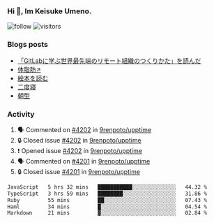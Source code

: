 ### Hi 👋, Im Keisuke Umeno.

<!--
**9renpoto/9renpoto** is a ✨ _special_ ✨ repository because its `README.md` (this file) appears on your GitHub profile.

Here are some ideas to get you started:

- 🔭 I’m currently working on ...
- 🌱 I’m currently learning ...
- 👯 I’m looking to collaborate on ...
- 🤔 I’m looking for help with ...
- 💬 Ask me about ...
- 📫 How to reach me: ...
- 😄 Pronouns: ...
- ⚡ Fun fact: ...
-->

![follow](https://img.shields.io/github/followers/9renpoto?label=Follow&style=social)
![visitors](https://komarev.com/ghpvc/?username=9renpoto&label=Profile%20views&color=0e75b6&style=flat)

### Blogs posts

<!-- BLOG-POST-LIST:START -->
- [「GitLabに学ぶ世界最先端のリモート組織のつくりかた」を読んだ](https://9renpoto.win/entry/2024/09/10/remote_organization)
- [体脂肪↗](https://9renpoto.win/entry/2024/08/12/gaining_fat)
- [絵本を読む](https://9renpoto.win/entry/2024/07/26/picture_book)
- [二度寝](https://9renpoto.win/entry/2024/07/18/going_back_to_sleep)
- [朝型](https://9renpoto.win/entry/2024/05/29/im-an-early)
<!-- BLOG-POST-LIST:END -->

### Activity

<!--START_SECTION:activity-->
1. 🗣 Commented on [#4202](https://github.com/9renpoto/upptime/issues/4202#issuecomment-2466636500) in [9renpoto/upptime](https://github.com/9renpoto/upptime)
2. 🔒 Closed issue [#4202](https://github.com/9renpoto/upptime/issues/4202) in [9renpoto/upptime](https://github.com/9renpoto/upptime)
3. ❗ Opened issue [#4202](https://github.com/9renpoto/upptime/issues/4202) in [9renpoto/upptime](https://github.com/9renpoto/upptime)
4. 🗣 Commented on [#4201](https://github.com/9renpoto/upptime/issues/4201#issuecomment-2466621719) in [9renpoto/upptime](https://github.com/9renpoto/upptime)
5. 🔒 Closed issue [#4201](https://github.com/9renpoto/upptime/issues/4201) in [9renpoto/upptime](https://github.com/9renpoto/upptime)
<!--END_SECTION:activity-->

<!--START_SECTION:waka-->

```txt
JavaScript   5 hrs 32 mins   ███████████░░░░░░░░░░░░░░   44.32 %
TypeScript   3 hrs 59 mins   ████████░░░░░░░░░░░░░░░░░   31.86 %
Ruby         55 mins         ██░░░░░░░░░░░░░░░░░░░░░░░   07.43 %
Haml         34 mins         █░░░░░░░░░░░░░░░░░░░░░░░░   04.54 %
Markdown     21 mins         ▓░░░░░░░░░░░░░░░░░░░░░░░░   02.84 %
```

<!--END_SECTION:waka-->
